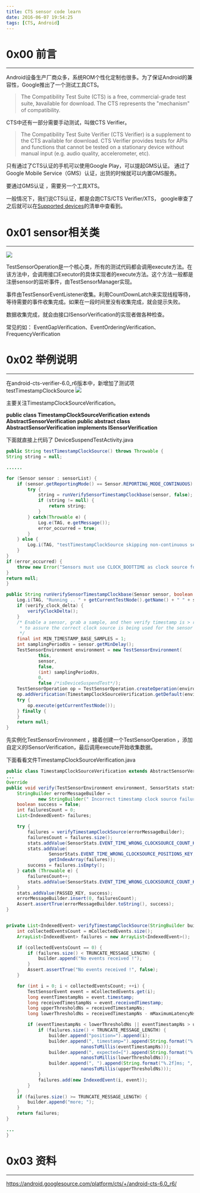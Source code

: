```yaml
---
title: CTS sensor code learn
date: 2016-06-07 19:54:25
tags: [CTS, Android]
---
```

# 0x00 前言
----
Android设备生产厂商众多，系统ROM个性化定制也很多。为了保证Android的兼容性，Google推出了一个测试工具CTS。
>The Compatibility Test Suite (CTS) is a free, commercial-grade test suite, 》available for download. The CTS represents the "mechanism" of compatibility.

CTS中还有一部分需要手动测试，叫做CTS Verifier。
>The Compatibility Test Suite Verifier (CTS Verifier) is a supplement to the CTS available for download. CTS Verifier provides tests for APIs and functions that cannot be tested on a stationary device without manual input (e.g. audio quality, accelerometer, etc).

只有通过了CTS认证的手机可以使用Google Play，可以提起GMS认证。
通过了Google Mobile Service（GMS）认证，出货的时候就可以内置GMS服务。

要通过GMS认证 ，需要另一个工具XTS。

一般情况下，我们说CTS认证，都是会跑CTS/CTS Verifier/XTS， google审查了之后就可以在[Supported devices](https://support.google.com/googleplay/android-developer/answer/6154891?hl=zh-Hant&rd=1)的清单中查看到。

# 0x01 sensor相关类
----

![](/imgs/CTS-Sensor-code-learn/classes.png)


TestSensorOperation是一个核心类，所有的测试代码都会调用execute方法。在该方法中，会调用接口Executor的具体实现者的execute方法。这个方法一般都是注册sensor的监听事件，由TestSensorManager实现。

事件由TestSensorEventListener收集。利用CountDownLatch来实现线程等待，等待需要的事件收集完成。如果在一段时间里没有收集完成，就会提示失败。

数据收集完成，就会由接口ISensorVerification的实现者做各种检查。

常见的如：
EventGapVerification、EventOrderingVerification、FrequencyVerification

# 0x02 举例说明
----
在android-cts-verifier-6.0_r6版本中，新增加了测试项testTimestampClockSource
![](/imgs/CTS-Sensor-code-learn/timestampClockSourceCommit.jpg)

主要关注TimestampClockSourceVerification。

__public class TimestampClockSourceVerification extends AbstractSensorVerification__
__public abstract class AbstractSensorVerification implements ISensorVerification__

下面就直接上代码了
DeviceSuspendTestActivity.java
```java
public String testTimestampClockSource() throws Throwable {
String string = null;

......

for (Sensor sensor : sensorList) {
    if (sensor.getReportingMode() == Sensor.REPORTING_MODE_CONTINUOUS) {
        try {
            string = runVerifySensorTimestampClockbase(sensor, false);
            if (string != null) {
                return string;
            }
        } catch(Throwable e) {
            Log.e(TAG, e.getMessage());
            error_occurred = true;
        }
    } else {
        Log.i(TAG, "testTimestampClockSource skipping non-continuous sensor: '" + sensor.getName());
    }
}
if (error_occurred) {
    throw new Error("Sensors must use CLOCK_BOOTTIME as clock source for timestamping events");
}
return null;
}

public String runVerifySensorTimestampClockbase(Sensor sensor, boolean verify_clock_delta) throws Throwable {
    Log.i(TAG, "Running .. " + getCurrentTestNode().getName() + " " + sensor.getName());
    if (verify_clock_delta) {
        verifyClockDelta();
    }
    /* Enable a sensor, grab a sample, and then verify timestamp is > realtimeNs
     * to assure the correct clock source is being used for the sensor timestamp.
     */
    final int MIN_TIMESTAMP_BASE_SAMPLES = 1;
    int samplingPeriodUs = sensor.getMinDelay();
    TestSensorEnvironment environment = new TestSensorEnvironment(
            this,
            sensor,
            false,
            (int) samplingPeriodUs,
            0,
            false /*isDeviceSuspendTest*/);
    TestSensorOperation op = TestSensorOperation.createOperation(environment, MIN_TIMESTAMP_BASE_SAMPLES);
    op.addVerification(TimestampClockSourceVerification.getDefault(environment));
    try {
        op.execute(getCurrentTestNode());
    } finally {
    }
    return null;
}

```

先实例化TestSensorEnvironment ，接着创建一个TestSensorOperation ，添加自定义的ISensorVerification，最后调用execute开始收集数据。

下面看看文件TimestampClockSourceVerification.java
```java
public class TimestampClockSourceVerification extends AbstractSensorVerification {
...
Override
public void verify(TestSensorEnvironment environment, SensorStats stats) {
    StringBuilder errorMessageBuilder =
            new StringBuilder(" Incorrect timestamp clock source failures: ");
    boolean success = false;
    int failuresCount = 0;
    List<IndexedEvent> failures;

    try {
        failures = verifyTimestampClockSource(errorMessageBuilder);
        failuresCount = failures.size();
        stats.addValue(SensorStats.EVENT_TIME_WRONG_CLOCKSOURCE_COUNT_KEY, failuresCount);
        stats.addValue(
                SensorStats.EVENT_TIME_WRONG_CLOCKSOURCE_POSITIONS_KEY,
                getIndexArray(failures));
        success = failures.isEmpty();
    } catch (Throwable e) {
        failuresCount++;
        stats.addValue(SensorStats.EVENT_TIME_WRONG_CLOCKSOURCE_COUNT_KEY, 0);
    }
    stats.addValue(PASSED_KEY, success);
    errorMessageBuilder.insert(0, failuresCount);
    Assert.assertTrue(errorMessageBuilder.toString(), success);
}


private List<IndexedEvent> verifyTimestampClockSource(StringBuilder builder) throws Throwable {
    int collectedEventsCount = mCollectedEvents.size();
    ArrayList<IndexedEvent> failures = new ArrayList<IndexedEvent>();

    if (collectedEventsCount == 0) {
        if (failures.size() < TRUNCATE_MESSAGE_LENGTH) {
            builder.append("No events received !");
        }
        Assert.assertTrue("No events received !", false);
    }

    for (int i = 0; i < collectedEventsCount; ++i) {
        TestSensorEvent event = mCollectedEvents.get(i);
        long eventTimestampNs = event.timestamp;
        long receivedTimestampNs = event.receivedTimestamp;
        long upperThresholdNs = receivedTimestampNs;
        long lowerThresholdNs = receivedTimestampNs - mMaximumLatencyNs;

        if (eventTimestampNs < lowerThresholdNs || eventTimestampNs > upperThresholdNs) {
            if (failures.size() < TRUNCATE_MESSAGE_LENGTH) {
                builder.append("position=").append(i);
                builder.append(", timestamp=").append(String.format("%.2fms",
                            nanosToMillis(eventTimestampNs)));
                builder.append(", expected=[").append(String.format("%.2fms",
                            nanosToMillis(lowerThresholdNs)));
                builder.append(", ").append(String.format("%.2f]ms; ",
                            nanosToMillis(upperThresholdNs)));
            }
            failures.add(new IndexedEvent(i, event));
        }
    }
    if (failures.size() >= TRUNCATE_MESSAGE_LENGTH) {
        builder.append("more; ");
    }
    return failures;
}

...
}
```
# 0x03 资料
----
https://android.googlesource.com/platform/cts/+/android-cts-6.0_r6/
